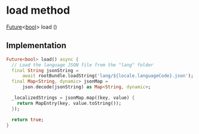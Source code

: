 


# load method








[Future](https://api.flutter.dev/flutter/dart-async/Future-class.html)&lt;[bool](https://api.flutter.dev/flutter/dart-core/bool-class.html)> load
()








## Implementation

```dart
Future<bool> load() async {
  // Load the language JSON file from the "lang" folder
  final String jsonString =
      await rootBundle.loadString('lang/${locale.languageCode}.json');
  final Map<String, dynamic> jsonMap =
      json.decode(jsonString) as Map<String, dynamic>;

  _localizedStrings = jsonMap.map((key, value) {
    return MapEntry(key, value.toString());
  });

  return true;
}
```








